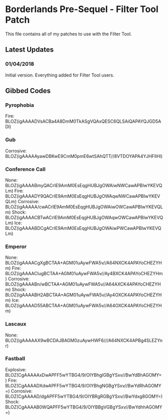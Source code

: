 # Borderlands Pre-Sequel - Filter Tool Patch

This file contains all of my patches to use with the Filter Tool.


## Latest Updates

### 01/04/2018

Initial version. 
Everything added for Filter Tool users.


## Gibbed Codes

### Pyrophobia
Fire: BLOZ(igAAAADVsACBa4A8DmM0TkASgVQAxQESC6QLSAiQAPAYQJGD5ADl) 

### Gub
Corrosive: BLOZ(igAAAAAyawDBKwE9CmM0pmE6wtSAhQTT//8VTDOYAPA4YJHFlIHl) 

### Conference Call
None: BLOZ(igAAAABmyQACrIE9AmM0EsEqgHUBJgOWAiwNWCawAPBIwYKEVQLm) 
Fire: BLOZ(igAAAADY9QACrIE9AmM0EsEqgHUBJgOWAqwNWCawAPBIwYKEVQLm) 
Corrosive: BLOZ(igAAAAA/cwACrIE9AmM0EsEqgHUBJgOWAiwOWCawAPBIwYKEVQLm) 
Shock: BLOZ(igAAAACBTwACrIE9AmM0EsEqgHUBJgOWAqwOWCawAPBIwYKEVQLm) 
Ice: BLOZ(igAAAABDCgACrIE9AmM0EsEqgHUBJgOWAiwPWCawAPBIwYKEVQLm) 

### Emperor
None: BLOZ(igAAAACgXgBCTAA+AGM01uAywFWA5v//A64NXCK4APAYoCHEZYHm) 
Fire: BLOZ(igAAAAClugBCTAA+AGM01uAywFWA5v//Ay4BXCK4APAYoCHEZYHm) 
Corrosive: BLOZ(igAAAABn/wBCTAA+AGM01uAywFWA5v//A64AXCK4APAYoCHEZYHm) 
Shock: BLOZ(igAAAABH2ABCTAA+AGM01uAywFWA5v//Ay4OXCK4APAYoCHEZYHm) 
Ice: BLOZ(igAAAAD55ABCTAA+AGM01uAywFWA5v//A64OXCK4APAYoCHEZYHm) 

### Lascaux
None: BLOZ(igAAAAAX9wBCDAJBAGM0zuAywHWF6///A64NXCK4APBg4SLEZYnr) 

### Fastball
Explosive: BLOZ(CgAAAAAxDwAPFF5wYTBG4/9/OIYBhglGBgYSxv//BwYdBhAGOMY=) 
Fire: BLOZ(CgAAAADXdwAPFF5wYTBG4/9/OIYBhgNGBgYSxv//BwYdRhAGOMY=) 
Corrosive: BLOZ(CgAAAAD/dgAPFF5wYTBG4/9/OIYBRgRGBgYSxv//BwYdxg8GOMY=) 
Shock: BLOZ(CgAAAAB0WQAPFF5wYTBG4/9/OIYBBgVGBgYSxv//BwYdhhAGOMY=) 
